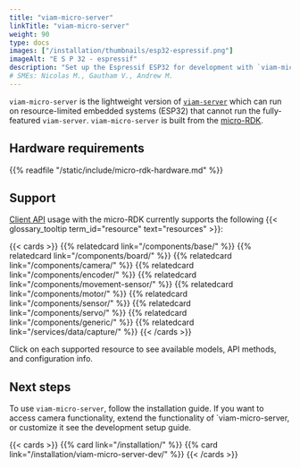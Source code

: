 ```yaml
---
title: "viam-micro-server"
linkTitle: "viam-micro-server"
weight: 90
type: docs
images: ["/installation/thumbnails/esp32-espressif.png"]
imageAlt: "E S P 32 - espressif"
description: "Set up the Espressif ESP32 for development with `viam-micro-server`."
# SMEs: Nicolas M., Gautham V., Andrew M.
---
```


`viam-micro-server` is the lightweight version of [`viam-server`](/get-started/#viam-server) which can run on resource-limited embedded systems (ESP32) that cannot run the fully-featured `viam-server`.
`viam-micro-server` is built from the [micro-RDK](https://github.com/viamrobotics/micro-rdk/tree/main).

## Hardware requirements

{{% readfile "/static/include/micro-rdk-hardware.md" %}}

## Support

[Client API](/appendix/apis/) usage with the micro-RDK currently supports the following {{< glossary_tooltip term_id="resource" text="resources" >}}:

{{< cards >}}
{{% relatedcard link="/components/base/" %}}
{{% relatedcard link="/components/board/" %}}
{{% relatedcard link="/components/camera/" %}}
{{% relatedcard link="/components/encoder/" %}}
{{% relatedcard link="/components/movement-sensor/" %}}
{{% relatedcard link="/components/motor/" %}}
{{% relatedcard link="/components/sensor/" %}}
{{% relatedcard link="/components/servo/" %}}
{{% relatedcard link="/components/generic/" %}}
{{% relatedcard link="/services/data/capture/" %}}
{{< /cards >}}

Click on each supported resource to see available models, API methods, and configuration info.

## Next steps

To use `viam-micro-server`, follow the installation guide.
If you want to access camera functionality, extend the functionality of `viam-micro-server, or customize it see the development setup guide.

{{< cards >}}
{{% card link="/installation/" %}}
{{% card link="/installation/viam-micro-server-dev/" %}}
{{< /cards >}}
